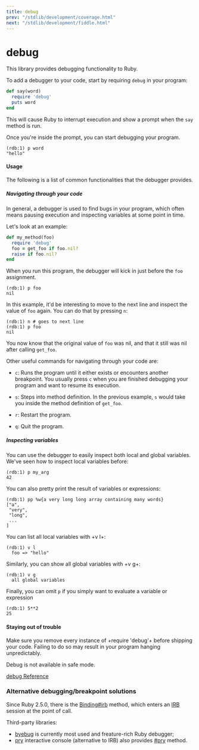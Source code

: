 ```yaml
---
title: debug
prev: "/stdlib/development/coverage.html"
next: "/stdlib/development/fiddle.html"
---
```


# debug[](#debug)



This library provides debugging functionality to Ruby.

To add a debugger to your code, start by requiring `debug` in your
program:


```ruby
def say(word)
  require 'debug'
  puts word
end
```

This will cause Ruby to interrupt execution and show a prompt when the
`say` method is run.

Once you're inside the prompt, you can start debugging your program.


```
(rdb:1) p word
"hello"
```

#### Usage[](#usage)

The following is a list of common functionalities that the debugger
provides.

##### Navigating through your code[](#navigating-through-your-code)

In general, a debugger is used to find bugs in your program, which often
means pausing execution and inspecting variables at some point in time.

Let's look at an example:


```ruby
def my_method(foo)
  require 'debug'
  foo = get_foo if foo.nil?
  raise if foo.nil?
end
```

When you run this program, the debugger will kick in just before the
`foo` assignment.


```
(rdb:1) p foo
nil
```

In this example, it'd be interesting to move to the next line and
inspect the value of `foo` again. You can do that by pressing `n`: 

```
(rdb:1) n # goes to next line
(rdb:1) p foo
nil
```

You now know that the original value of `foo` was nil, and that it still
was nil after calling `get_foo`.

Other useful commands for navigating through your code are:

* `c`: Runs the program until it either exists or encounters another
  breakpoint. You usually press `c` when you are finished debugging your
  program and want to resume its execution.

* `s`: Steps into method definition. In the previous example, `s` would
  take you inside the method definition of `get_foo`.

* `r`: Restart the program.
* `q`: Quit the program.

##### Inspecting variables[](#inspecting-variables)

You can use the debugger to easily inspect both local and global
variables. We've seen how to inspect local variables before:


```
(rdb:1) p my_arg
42
```

You can also pretty print the result of variables or expressions:


```
(rdb:1) pp %w{a very long long array containing many words}
["a",
 "very",
 "long",
 ...
]
```

You can list all local variables with +v l+:


```
(rdb:1) v l
  foo => "hello"
```

Similarly, you can show all global variables with +v g+:


```
(rdb:1) v g
  all global variables
```

Finally, you can omit `p` if you simply want to evaluate a variable or
expression


```
(rdb:1) 5**2
25
```

#### Staying out of trouble[](#staying-out-of-trouble)

Make sure you remove every instance of +require 'debug'+ before shipping
your code. Failing to do so may result in your program hanging
unpredictably.

Debug is not available in safe mode.

<a
href='https://ruby-doc.org/stdlib-2.6/libdoc/debug/rdoc/DEBUGGER__.html'
class='ruby-doc remote' target='_blank'>debug Reference</a>



### Alternative debugging/breakpoint solutions[](#alternative-debuggingbreakpoint-solutions)

Since Ruby 2.5.0, there is the <a
href='https://ruby-doc.org/core-2.6.0/Binding.html#method-i-irb'
class='ruby-doc remote' target='_blank'>Binding#irb</a> method, which
enters an [IRB](../../intro/irb.md) session at the point of call.

Third-party libraries:

* <a href='https://github.com/deivid-rodriguez/byebug' class='remote'
  target='_blank'>byebug</a> is currently most used and freature-rich
  Ruby debugger;
* <a href='https://github.com/pry/pry' class='remote'
  target='_blank'>pry</a> interactive console (alternative to IRB) also
  provides <a
  href='http://www.rubydoc.info/github/pry/pry/master/Object#pry-instance_method'
  class='remote' target='_blank'>#pry</a> method.

